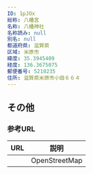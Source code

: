 ```yaml
---
ID: 1pJOx
総称: 八幡宮
名称: 八幡神社
名称読み: null
別名: null
都道府県: 滋賀県
区域: 米原市
緯度: 35.3945409
経度: 136.3675075
郵便番号: 5210235
住所: 滋賀県米原市小田６６４
---
```


## その他

### 参考URL

| URL | 説明          |
| --- | ------------- |
|     | OpenStreetMap |
